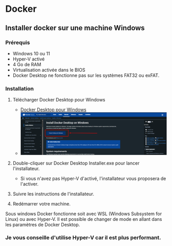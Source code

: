 # Docker 

 ## Installer docker sur une machine Windows

### Prérequis

- Windows 10 ou 11
- Hyper-V activé
- 4 Go de RAM
- Virtualisation activée dans le BIOS
- Docker Desktop ne fonctionne pas sur les systèmes FAT32 ou exFAT.

### Installation

1. Télécharger Docker Desktop pour Windows
    - [Docker Desktop pour Windows](https://hub.docker.com/editions/community/docker-ce-desktop-windows)
    - ![Docker Desktop pour Windows](images/Docker/dl_win_docker.png)

2. Double-cliquer sur Docker Desktop Installer.exe pour lancer l'installateur.
    - Si vous n'avez pas Hyper-V d'activé, l'installateur vous proposera de l'activer.

3. Suivre les instructions de l'installateur.

4. Redémarrer votre machine.

 Sous windows Docker fonctionne soit avec WSL (Windows Subsystem for Linux) ou avec Hyper-V.
 Il est possible de changer de mode en allant dans les paramètres de Docker Desktop.
 ### Je vous conseille d'utilise Hyper-V car il est plus performant.